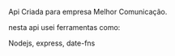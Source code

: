 Api Criada para empresa Melhor Comunicação.

nesta api usei ferramentas como:

Nodejs,
express,
date-fns
 
